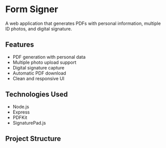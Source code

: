 # Form Signer

A web application that generates PDFs with personal information, multiple ID photos, and digital signature.

## Features

- PDF generation with personal data
- Multiple photo upload support
- Digital signature capture
- Automatic PDF download
- Clean and responsive UI

## Technologies Used

- Node.js
- Express
- PDFKit
- SignaturePad.js

## Project Structure
